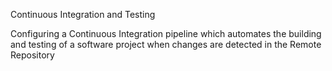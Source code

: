 Continuous Integration and Testing

Configuring a Continuous Integration pipeline which automates the building and testing of a software 
project when changes are detected in the Remote Repository
